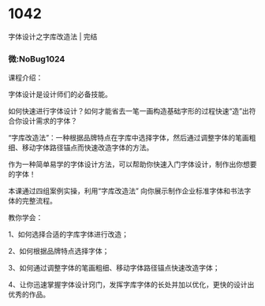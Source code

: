 # 1042
字体设计之字库改造法 | 完结
### 微:NoBug1024 


课程介绍：

字体设计是设计师们的必备技能。

如何快速进行字体设计？如何才能省去一笔一画构造基础字形的过程快速“造”出符合你设计需求的字体？

“字库改造法”：一种根据品牌特点在字库中选择字体，然后通过调整字体的笔画粗细、移动字体路径锚点而快速改造字体的方法。

作为一种简单易学的字体设计方法，可以帮助你快速入门字体设计，制作出你想要的字体！

本课通过四组案例实操，利用“字库改造法” 向你展示制作企业标准字体和书法字体的完整流程。

教你学会：

1、如何选择合适的字库字体进行改造；

2、如何根据品牌特点选择字体；

3、如何通过调整字体的笔画粗细、移动字体路径锚点快速改造字体；

4、让你迅速掌握字体设计窍门，发挥字库字体的长处并加以优化，更快的设计出优秀的作品。
